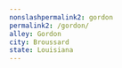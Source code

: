 ```yaml
---
﻿nonslashpermalink2: gordon
permalink2: /gordon/
alley: Gordon
city: Broussard
state: Louisiana
---
```

